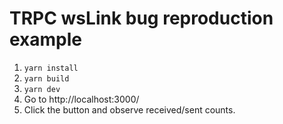 # TRPC wsLink bug reproduction example

1. `yarn install`
2. `yarn build`
3. `yarn dev`
4. Go to http://localhost:3000/
5. Click the button and observe received/sent counts.
